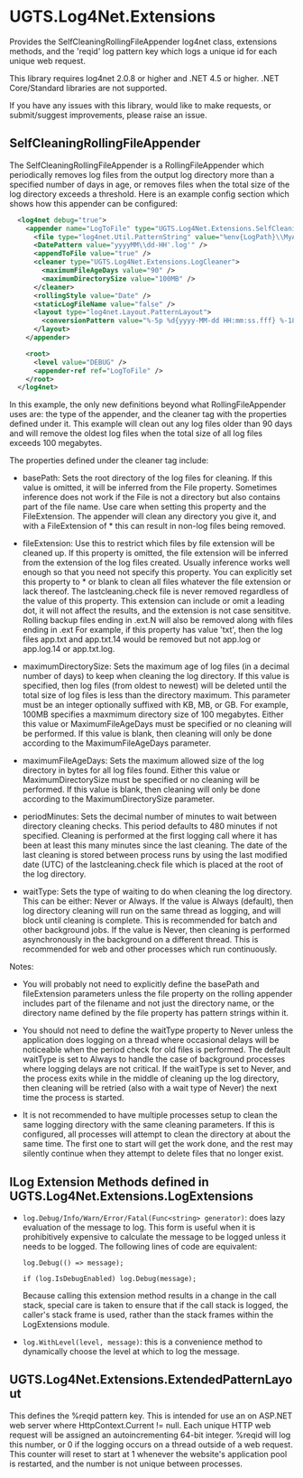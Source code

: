 # UGTS.Log4Net.Extensions
Provides the SelfCleaningRollingFileAppender log4net class, extensions methods, and the 'reqid' log pattern key which logs a unique id for each unique web request.

This library requires log4net 2.0.8 or higher and .NET 4.5 or higher.  .NET Core/Standard libraries are not supported.

If you have any issues with this library, would like to make requests, or submit/suggest improvements, please raise an issue.


## SelfCleaningRollingFileAppender

The SelfCleaningRollingFileAppender is a RollingFileAppender which periodically removes log files from the output log directory more than a specified number of days in age, or removes files when the total size of the log directory exceeds a threshold.  Here is an example config section which shows how this appender can be configured:

```xml
  <log4net debug="true">
    <appender name="LogToFile" type="UGTS.Log4Net.Extensions.SelfCleaningRollingFileAppender, UGTS.Log4Net.Extensions">
      <file type="log4net.Util.PatternString" value="%env{LogPath}\\MyApp\\" />
      <DatePattern value="yyyyMM\\dd-HH'.log'" />
      <appendToFile value="true" />
      <cleaner type="UGTS.Log4Net.Extensions.LogCleaner">
        <maximumFileAgeDays value="90" />
        <maximumDirectorySize value="100MB" />
      </cleaner>
      <rollingStyle value="Date" />
      <staticLogFileName value="false" />
      <layout type="log4net.Layout.PatternLayout">
        <conversionPattern value="%-5p %d{yyyy-MM-dd HH:mm:ss.fff} %-18.18c{1} - %m%n" />
      </layout>
    </appender>

    <root>
      <level value="DEBUG" />
      <appender-ref ref="LogToFile" />
    </root>
  </log4net>
```
  
In this example, the only new definitions beyond what RollingFileAppender uses are: the type of the appender, and the cleaner tag with the properties defined under it.  This example will clean out any log files older than 90 days and will remove the oldest log files when the total size of all log files exceeds 100 megabytes.

The properties defined under the cleaner tag include:

- basePath:
        Sets the root directory of the log files for cleaning.
        If this value is omitted, it will be inferred from the File property.
        Sometimes inference does not work if the File is not a directory but also contains part of the file name.
        Use care when setting this property and the FileExtension.  The appender will clean any directory you give it, and with a FileExtension of * this can 
        result in non-log files being removed.

- fileExtension:
        Use this to restrict which files by file extension will be cleaned up.
        If this property is omitted, the file extension will be inferred from the extension of the log files created.  Usually inference works well enough so that you need not specify this property.
        You can explicitly set this property to * or blank to clean all files whatever the file extension or lack thereof.
        The lastcleaning.check file is never removed regardless of the value of this property.
        This extension can include or omit a leading dot, it will not affect the results, and the extension is not case sensititve.
        Rolling backup files ending in .ext.N will also be removed along with files ending in .ext
        For example, if this property has value 'txt', then the log files app.txt and app.txt.14 would be removed but not app.log or app.log.14 or app.txt.log.

- maximumDirectorySize: 
        Sets the maximum age of log files (in a decimal number of days) to keep when cleaning the log directory.
        If this value is specified, then log files (from oldest to newest) will be deleted until the total size
        of log files is less than the directory maximum.  This parameter must be an integer optionally suffixed 
        with KB, MB, or GB.  For example, 100MB specifies a maxmimum directory size of 100 megabytes.
        Either this value or MaximumFileAgeDays must be specified or no cleaning will be performed.
        If this value is blank, then cleaning will only be done according to the MaximumFileAgeDays parameter.

- maximumFileAgeDays:
        Sets the maximum allowed size of the log directory in bytes for all log files found.
        Either this value or MaximumDirectorySize must be specified or no cleaning will be performed.
        If this value is blank, then cleaning will only be done according to the MaximumDirectorySize parameter.

- periodMinutes:
        Sets the decimal number of minutes to wait between directory cleaning checks.
        This period defaults to 480 minutes if not specified.  Cleaning is performed at the first logging call where it has
        been at least this many minutes since the last cleaning.  The date of the last cleaning is stored between process runs
        by using the last modified date (UTC) of the lastcleaning.check file which is placed at the root of the log directory.
        
- waitType:
        Sets the type of waiting to do when cleaning the log directory.
        This can be either: Never or Always.
        If the value is Always (default), then log directory cleaning will run on the same thread as logging, and will block until cleaning is complete.  This is recommended for batch and other background jobs.
        If the value is Never, then cleaning is performed asynchronously in the background on a different thread.  This is recommended for web and other processes which run continuously.

Notes: 

- You will probably not need to explicitly define the basePath and fileExtension parameters unless the file property on the rolling appender includes part of the filename and not just the directory name, or the directory name defined by the file property has pattern strings within it.

- You should not need to define the waitType property to Never unless the application does logging on a thread where occasional delays will be noticeable when the period check for old files is performed.  The default waitType is set to Always to handle the case of background processes where logging delays are not critical.  If the waitType is set to Never, and the process exits while in the middle of cleaning up the log directory, then cleaning will be retried (also with a wait type of Never) the next time the process is started.

- It is not recommended to have multiple processes setup to clean the same logging directory with the same cleaning parameters.  If this is configured, all processes will attempt to clean the directory at about the same time.  The first one to start will get the work done, and the rest may silently continue when they attempt to delete files that no longer exist.


## ILog Extension Methods defined in UGTS.Log4Net.Extensions.LogExtensions

- ```log.Debug/Info/Warn/Error/Fatal(Func<string> generator)```:  does lazy evaluation of the message to log.  This form is useful when it is prohibitively expensive to calculate the message to be logged unless it needs to be logged.  The following lines of code are equivalent:
    ``` 
    log.Debug(() => message);
    
    if (log.IsDebugEnabled) log.Debug(message);
    ```
    
    Because calling this extension method results in a change in the call stack, special care is taken to ensure that if the call stack is logged, the caller's stack frame is used, rather than the stack frames within the LogExtensions module.
    
- ```log.WithLevel(level, message)```:  this is a convenience method to dynamically choose the level at which to log the message.


## UGTS.Log4Net.Extensions.ExtendedPatternLayout

This defines the %reqid pattern key.  This is intended for use an on ASP.NET web server where HttpContext.Current != null.  Each unique HTTP web request will be assigned an autoincrementing 64-bit integer.  %reqid will log this number, or 0 if the logging occurs on a thread outside of a web request.  This counter will reset to start at 1 whenever the website's application pool is restarted, and the number is not unique between processes.